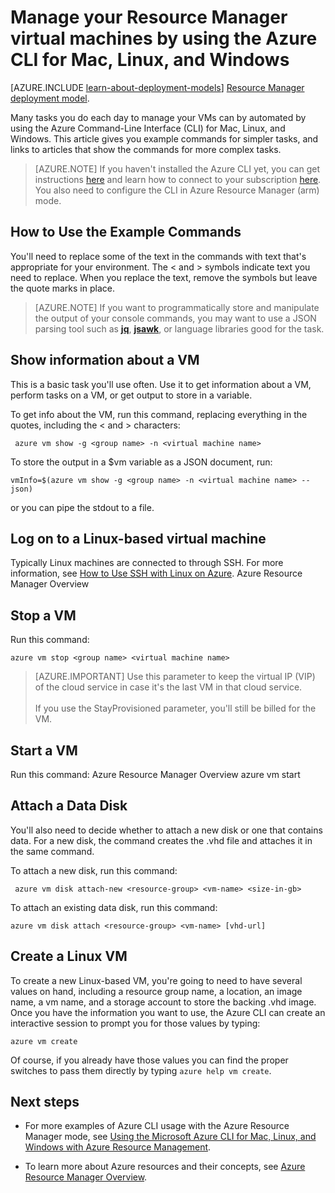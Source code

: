<properties
   pageTitle="Manage virtual machines with the CLI | Microsoft Azure"
   description="Automate the management of your Azure Resource Manager VMs by using the Azure Command-Line Interface (CLI)."
   services="virtual-machines"
   documentationCenter=""
   authors="dlepow"
   manager="timlt"
   editor=""
   tags="azure-resource-manager"/>

   <tags
   ms.service="virtual-machines"
   ms.devlang="na"
   ms.topic="article"
   ms.tgt_pltfrm="vm-linux"
   ms.workload="infrastructure-services"
   ms.date="10/07/2015"
   ms.author="danlep"/>

# Manage your Resource Manager virtual machines by using the Azure CLI for Mac, Linux, and Windows


[AZURE.INCLUDE [learn-about-deployment-models](../../includes/learn-about-deployment-models-classic-include.md)] [Resource Manager deployment model](virtual-machines-how-to-automate-azure-resource-manager.md).

Many tasks you do each day to manage your VMs can by automated by using the Azure Command-Line Interface (CLI) for Mac, Linux, and Windows. This article gives you example commands for simpler tasks, and links to articles that show the commands for more complex tasks.

>[AZURE.NOTE] If you haven't installed the Azure CLI yet, you can get instructions [here](../xplat-cli-install.md) and learn how to connect to your subscription [here](../xplat-cli-connect.md). You also need to configure the CLI in Azure Resource Manager (arm) mode.

## How to Use the Example Commands
You'll need to replace some of the text in the commands with text that's appropriate for your environment. The < and > symbols indicate text you need to replace. When you replace the text, remove the symbols but leave the quote marks in place.

> [AZURE.NOTE] If you want to programmatically store and manipulate the output of your console commands, you may want to use a JSON parsing tool such as **[jq](https://github.com/stedolan/jq)**, **[jsawk](https://github.com/micha/jsawk)**, or language libraries good for the task.

## Show information about a VM

This is a basic task you'll use often. Use it to get information about a VM, perform tasks on a VM, or get output to store in a variable.

To get info about the VM, run this command, replacing everything in the quotes, including the < and > characters:

     azure vm show -g <group name> -n <virtual machine name>

To store the output in a $vm variable as a JSON document, run:

    vmInfo=$(azure vm show -g <group name> -n <virtual machine name> --json)

or you can pipe the stdout to a file.

## Log on to a Linux-based virtual machine

Typically Linux machines are connected to through SSH. For more information, see [How to Use SSH with Linux on Azure](virtual-machines-linux-use-ssh-key.md).
Azure Resource Manager Overview
## Stop a VM

Run this command:

    azure vm stop <group name> <virtual machine name>

>[AZURE.IMPORTANT] Use this parameter to keep the virtual IP (VIP) of the cloud service in case it's the last VM in that cloud service. <br><br> If you use the StayProvisioned parameter, you'll still be billed for the VM.

## Start a VM

Run this command:
Azure Resource Manager Overview
    azure vm start <group name> <virtual machine name>

## Attach a Data Disk

You'll also need to decide whether to attach a new disk or one that contains data. For a new disk, the command creates the .vhd file and attaches it in the same command.

To attach a new disk, run this command:

     azure vm disk attach-new <resource-group> <vm-name> <size-in-gb>

To attach an existing data disk, run this command:

    azure vm disk attach <resource-group> <vm-name> [vhd-url]

## Create a Linux VM

To create a new Linux-based VM, you're going to need to have several values on hand, including a resource group name, a location, an image name, a vm name, and a storage account to store the backing .vhd image. Once you have the information you want to use, the Azure CLI can create an interactive session to prompt you for those values by typing:

    azure vm create

Of course, if you already have those values you can find the proper switches to pass them directly by typing `azure help vm create`.

## Next steps

* For more examples of Azure CLI usage with the Azure Resource Manager mode, see [Using the Microsoft Azure CLI for Mac, Linux, and Windows with Azure Resource Management](xplat-cli-azure-resource-manager.md).

* To learn more about Azure resources and their concepts, see [Azure Resource Manager Overview](../resource-group-overview.md).
